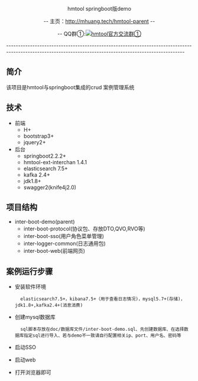 <p align="center">
hmtool springboot版demo
</p>
<p align="center">
-- 主页：<a href="http://mhuang.tech/hmtool-parent">http://mhuang.tech/hmtool-parent</a>  --
</p>
<p align="center">
    -- QQ群①:<a target="_blank" href="//shang.qq.com/wpa/qunwpa?idkey=6703688b236038908f6c89b732758d00104b336a3a97bb511048d6fdc674ca01"><img border="0" src="//pub.idqqimg.com/wpa/images/group.png" alt="hmtool官方交流群①" title="hmtool官方交流群①"></a>
</p>
---------------------------------------------------------------------------------------------------------------------------------------------------------

## 简介
该项目是hmtool与springboot集成的crud 案例管理系统
## 技术
- 前端
    + H+
    + bootstrap3+
    + jquery2+
- 后台
    + springboot2.2.2+
    + hmtool-ext-interchan 1.4.1
    + elasticsearch 7.5+
    + kafka 2.4+
    + jdk1.8+
    + swagger2(knife4j2.0)
    
## 项目结构
- inter-boot-demo(parent)
    + inter-boot-protocol(协议包、存放DTO,QVO,RVO等)
    + inter-boot-sso(用户角色菜单管理)
    + inter-logger-common(日志通用包)
    + inter-boot-web(前端网页)
    
## 案例运行步骤
- 安装软件环境

        elasticsearch7.5+，kibana7.5+（用于查看日志情况)，mysql5.7+(存储)，jdk1.8+,kafka2.4+(消息消费)
- 创建mysql数据库
        
        sql脚本存放在doc/数据库文件/inter-boot-demo.sql、先创建数据库、在选择数据库指定sql进行导入、若与demo不一致请自行配置相关ip、port、用户名、密码等
- 启动SSO
- 启动web
- 打开浏览器即可
